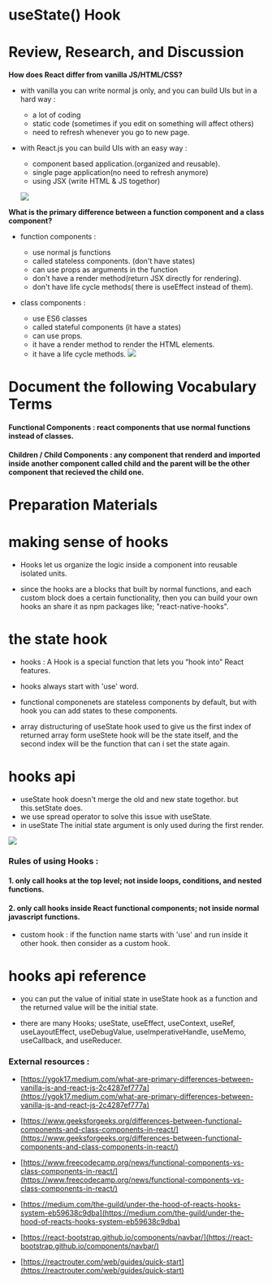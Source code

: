 # useState() Hook

# Review, Research, and Discussion

**How does React differ from vanilla JS/HTML/CSS?**

- with vanilla you can write normal js only, and you can build UIs but in a hard way :

  - a lot of coding
  - static code (sometimes if you edit on something will affect others)
  - need to refresh whenever you go to new page.

- with React.js you can build UIs with an easy way :

  - component based application.(organized and reusable).
  - single page application(no need to refresh anymore)
  - using JSX (write HTML & JS togethor)

  ![](https://img.stackshare.io/stackup/6633172/react-vs-vanilla-js.png)

**What is the primary difference between a function component and a class component?**

- function components :

  - use normal js functions
  - called stateless components. (don't have states)
  - can use props as arguments in the function
  - don't have a render method(return JSX directly for rendering).
  - don't have life cycle methods( there is useEffect instead of them).

- class components :

  - use ES6 classes
  - called stateful components (it have a states)
  - can use props.
  - it have a render method to render the HTML elements.
  - it have a life cycle methods.
![](https://miro.medium.com/max/1400/1*6-bN_FxEMfRTHZSouF8DLg.png)


# Document the following Vocabulary Terms

#### Functional Components : react components that use normal functions instead of classes.

#### Children / Child Components : any component that renderd and imported inside another component called child and the parent will be the other component that recieved the child one.

# Preparation Materials

# making sense of hooks

- Hooks let us organize the logic inside a component into reusable isolated units.

- since the hooks are a blocks that built by normal functions, and each custom block does a certain functionality, then you can build your own hooks an share it as npm packages like; "react-native-hooks".

# the state hook

- hooks : A Hook is a special function that lets you “hook into” React features.

- hooks always start with 'use' word.

- functional componenets are stateless components by default, but with hook you can add states to these components.

- array distructuring of useState hook used to give us the first index of returned array form useStete hook will be the state itself, and the second index will be the function that can i set the state again.

# hooks api

- useState hook doesn't merge the old and new state togethor. but this.setState does.
- we use spread operator to solve this issue with useState.
- in useState The initial state argument is only used during the first render.

![](https://miro.medium.com/max/684/1*R-oovJm4IQBLDjZy6DvbBg.png)

### Rules of using Hooks :

#### 1. only call hooks at the top level; not inside loops, conditions, and nested functions.

#### 2. only call hooks inside React functional components; not inside normal javascript functions.

- custom hook : if the function name starts with 'use' and run inside it other hook. then consider as a custom hook.

# hooks api reference

- you can put the value of initial state in useState hook as a function and the returned value will be the initial state.

- there are many Hooks; useState, useEffect, useContext, useRef, useLayoutEffect, useDebugValue, useImperativeHandle, useMemo, useCallback, and useReducer.


### External resources :

- [https://ygok17.medium.com/what-are-primary-differences-between-vanilla-js-and-react-js-2c4287ef777a](https://ygok17.medium.com/what-are-primary-differences-between-vanilla-js-and-react-js-2c4287ef777a)

- [https://www.geeksforgeeks.org/differences-between-functional-components-and-class-components-in-react/](https://www.geeksforgeeks.org/differences-between-functional-components-and-class-components-in-react/)
- [https://www.freecodecamp.org/news/functional-components-vs-class-components-in-react/](https://www.freecodecamp.org/news/functional-components-vs-class-components-in-react/)

- [https://medium.com/the-guild/under-the-hood-of-reacts-hooks-system-eb59638c9dba](https://medium.com/the-guild/under-the-hood-of-reacts-hooks-system-eb59638c9dba)

- [https://react-bootstrap.github.io/components/navbar/](https://react-bootstrap.github.io/components/navbar/)

- [https://reactrouter.com/web/guides/quick-start](https://reactrouter.com/web/guides/quick-start)
